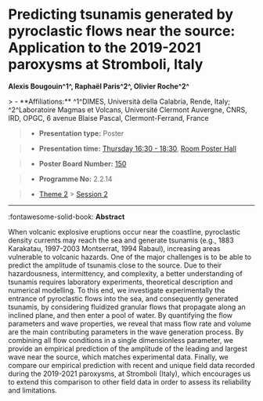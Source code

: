 # Predicting tsunamis generated by pyroclastic flows near the source: Application to the 2019-2021 paroxysms at Stromboli, Italy

**Alexis Bougouin^1^, Raphaël Paris^2^, Olivier Roche^2^**

<!-- more -->> - **Affiliations:** ^1^DIMES, Università della Calabria, Rende, Italy; ^2^Laboratoire Magmas et Volcans, Université Clermont Auvergne, CNRS, IRD, OPGC, 6 avenue Blaise Pascal, Clermont-Ferrand, France

> - **Presentation type:** Poster

> - **Presentation time:** [Thursday 16:30 - 18:30](../sessions_comparison.md#__tabbed_3_6), [Room Poster Hall](../maps_venue.md#__tabbed_1_1)

> - **Poster Board Number:** [150](../map_poster_boards.md#thursday)

> - **Programme No:** 2.2.14

> - [Theme 2](../theme2.md) > [Session 2](../sessions/session-2-2.md)

--- 

:fontawesome-solid-book: **Abstract**

When volcanic explosive eruptions occur near the coastline, pyroclastic density currents may reach the sea and generate tsunamis (e.g., 1883 Karakatau, 1997-2003 Montserrat, 1994 Rabaul), increasing areas vulnerable to volcanic hazards. One of the major challenges is to be able to predict the amplitude of tsunamis close to the source. Due to their hazardousness, intermittency, and complexity, a better understanding of tsunamis requires laboratory experiments, theoretical description and numerical modelling. To this end, we investigate experimentally the entrance of pyroclastic flows into the sea, and consequently generated tsunamis, by considering fluidized granular flows that propagate along an inclined plane, and then enter a pool of water. By quantifying the flow parameters and wave properties, we reveal that mass flow rate and volume are the main contributing parameters in the wave generation process. By combining all flow conditions in a single dimensionless parameter, we provide an empirical prediction of the amplitude of the leading and largest wave near the source, which matches experimental data. Finally, we compare our empirical prediction with recent and unique field data recorded during the 2019-2021 paroxysms, at Stromboli (Italy), which encourages us to extend this comparison to other field data in order to assess its reliability and limitations.

